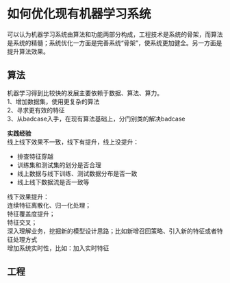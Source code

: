 如何优化现有机器学习系统
====
可以认为机器学习系统由算法和功能两部分构成，工程技术是系统的骨架，而算法是系统的精髓；系统优化一方面是完善系统“骨架”，使系统更加健全。另一方面是提升算法效果。

## 算法
机器学习得到比较快的发展主要依赖于数据、算法、算力。<br>
1、增加数据集，使用更复杂的算法<br>
2、寻求更有效的特征<br>
3、从badcase入手，在现有算法基础上，分门别类的解决badcase<br>

**实践经验**<br>
线上线下效果不一致，线下有提升，线上没提升：<br>
- 排查特征穿越
- 训练集和测试集的划分是否合理
- 线上数据与线下训练、测试数据分布是否一致
- 线上线下数据流是否一致等

线下效果提升：<br>
连续特征离散化、归一化处理；<br>
特征覆盖度提升；<br>
特征交叉；<br>
深入理解业务，挖掘新的模型设计思路；比如新增召回策略、引入新的特征或者特征处理方式<br>
增加系统实时性，比如：加入实时特征<br>

## 工程
